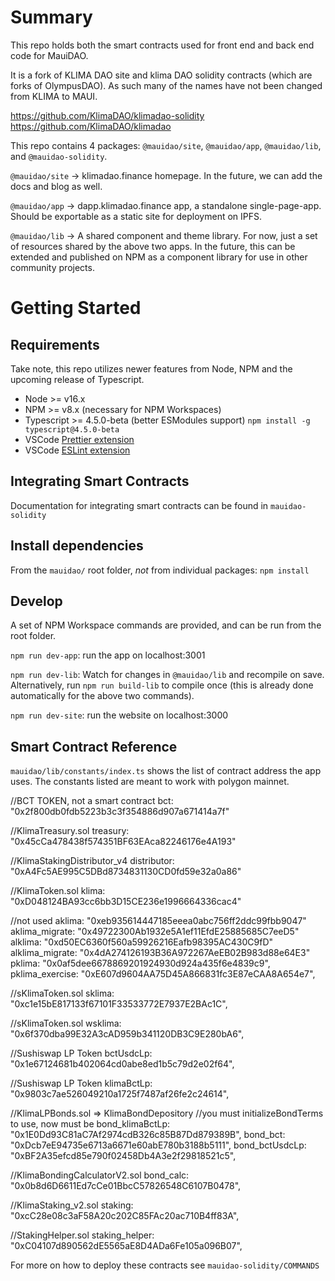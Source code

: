 
# Summary
This repo holds both the smart contracts used for front end and back end code for MauiDAO. 

It is a fork of KLIMA DAO site and klima DAO solidity contracts (which are forks of OlympusDAO). As such many of the names have not been changed from KLIMA to MAUI. 

https://github.com/KlimaDAO/klimadao-solidity
https://github.com/KlimaDAO/klimadao


This repo contains 4 packages: `@mauidao/site`, `@mauidao/app`, `@mauidao/lib`, and `@mauidao-solidity`.

`@mauidao/site` -> klimadao.finance homepage. In the future, we can add the docs and blog as well.

`@mauidao/app` -> dapp.klimadao.finance app, a standalone single-page-app. Should be exportable as a static site for deployment on IPFS.

`@mauidao/lib` -> A shared component and theme library. For now, just a set of resources shared by the above two apps. In the future, this can be extended and published on NPM as a component library for use in other community projects.

# Getting Started

## Requirements
Take note, this repo utilizes newer features from Node, NPM and the upcoming release of Typescript.

- Node >= v16.x
- NPM >= v8.x (necessary for NPM Workspaces)
- Typescript >= 4.5.0-beta (better ESModules support) `npm install -g typescript@4.5.0-beta`
- VSCode [Prettier extension](https://marketplace.visualstudio.com/items?itemName=esbenp.prettier-vscode)
- VSCode [ESLint extension](https://marketplace.visualstudio.com/items?itemName=dbaeumer.vscode-eslint)

## Integrating Smart Contracts

Documentation for integrating smart contracts can be found in `mauidao-solidity`

## Install dependencies
From the `mauidao/` root folder, *not* from individual packages:
`npm install`

## Develop
A set of NPM Workspace commands are provided, and can be run from the root folder.

`npm run dev-app`: run the app on localhost:3001

`npm run dev-lib`: Watch for changes in `@mauidao/lib` and recompile on save. Alternatively, run `npm run build-lib` to compile once (this is already done automatically for the above two commands).

`npm run dev-site`: run the website on localhost:3000

## Smart Contract Reference

`mauidao/lib/constants/index.ts` shows the list of contract address the app uses. 
The constants listed are meant to work with polygon mainnet. 
    
//BCT TOKEN, not a smart contract
bct: "0x2f800db0fdb5223b3c3f354886d907a671414a7f"
    
//KlimaTreasury.sol
treasury: "0x45cCa478438f574351BF63EAca82246176e4A193"

//KlimaStakingDistributor_v4
distributor: "0xA4Fc5AE995C5DBd8734831130CD0fd59e32a0a86"

//KlimaToken.sol
klima: "0xD048124BA93cc6bb3D15CE236e1996664336cac4"

//not used
aklima: "0xeb935614447185eeea0abc756ff2ddc99fbb9047"
aklima_migrate: "0x49722300Ab1932e5A1ef11EfdE25885685C7eeD5"
alklima: "0xd50EC6360f560a59926216Eafb98395AC430C9fD"
alklima_migrate: "0x4dA274126193B36A972267AeEB02B983d88e64E3"
pklima: "0x0af5dee6678869201924930d924a435f6e4839c9",
pklima_exercise: "0xE607d9604AA75D45A866831fc3E87eCAA8A654e7",

//sKlimaToken.sol
sklima: "0xc1e15bE817133f67101F33533772E7937E2BAc1C",

//sKlimaToken.sol
wsklima: "0x6f370dba99E32A3cAD959b341120DB3C9E280bA6",

//Sushiswap LP Token
bctUsdcLp: "0x1e67124681b402064cd0abe8ed1b5c79d2e02f64",

//Sushiswap LP Token
klimaBctLp: "0x9803c7ae526049210a1725f7487af26fe2c24614",

//KlimaLPBonds.sol => KlimaBondDepository
//you must initializeBondTerms to use, now must be 
bond_klimaBctLp: "0x1E0Dd93C81aC7Af2974cdB326c85B87Dd879389B",
bond_bct: "0xDcb7eE94735e6713a6671e60abE780b3188b5111",
bond_bctUsdcLp: "0xBF2A35efcd85e790f02458Db4A3e2f29818521c5",

//KlimaBondingCalculatorV2.sol
bond_calc: "0x0b8d6D6611Ed7cCe01BbcC57826548C6107B0478",

//KlimaStaking_v2.sol
staking: "0xcC28e08c3aF58A20c202C85FAc20ac710B4ff83A",

//StakingHelper.sol
staking_helper: "0xC04107d890562dE5565aE8D4ADa6Fe105a096B07",

For more on how to deploy these contracts see `mauidao-solidity/COMMANDS`